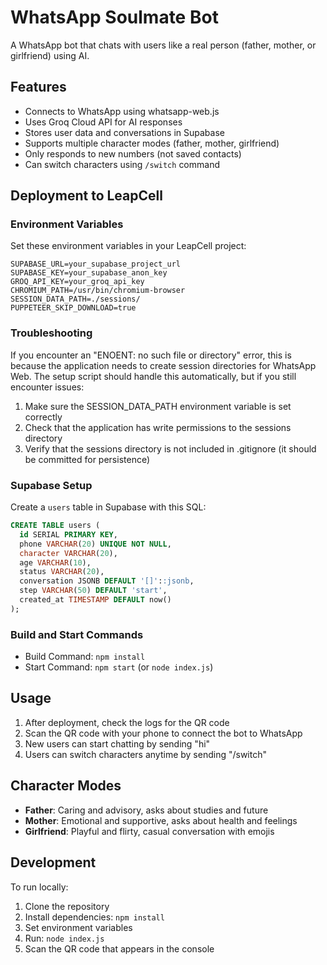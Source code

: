 # WhatsApp Soulmate Bot

A WhatsApp bot that chats with users like a real person (father, mother, or girlfriend) using AI.

## Features

- Connects to WhatsApp using whatsapp-web.js
- Uses Groq Cloud API for AI responses
- Stores user data and conversations in Supabase
- Supports multiple character modes (father, mother, girlfriend)
- Only responds to new numbers (not saved contacts)
- Can switch characters using `/switch` command

## Deployment to LeapCell

### Environment Variables

Set these environment variables in your LeapCell project:

```
SUPABASE_URL=your_supabase_project_url
SUPABASE_KEY=your_supabase_anon_key
GROQ_API_KEY=your_groq_api_key
CHROMIUM_PATH=/usr/bin/chromium-browser
SESSION_DATA_PATH=./sessions/
PUPPETEER_SKIP_DOWNLOAD=true
```

### Troubleshooting

If you encounter an "ENOENT: no such file or directory" error, this is because the application needs to create session directories for WhatsApp Web. The setup script should handle this automatically, but if you still encounter issues:

1. Make sure the SESSION_DATA_PATH environment variable is set correctly
2. Check that the application has write permissions to the sessions directory
3. Verify that the sessions directory is not included in .gitignore (it should be committed for persistence)

### Supabase Setup

Create a `users` table in Supabase with this SQL:

```sql
CREATE TABLE users (
  id SERIAL PRIMARY KEY,
  phone VARCHAR(20) UNIQUE NOT NULL,
  character VARCHAR(20),
  age VARCHAR(10),
  status VARCHAR(20),
  conversation JSONB DEFAULT '[]'::jsonb,
  step VARCHAR(50) DEFAULT 'start',
  created_at TIMESTAMP DEFAULT now()
);
```

### Build and Start Commands

- Build Command: `npm install`
- Start Command: `npm start` (or `node index.js`)

## Usage

1. After deployment, check the logs for the QR code
2. Scan the QR code with your phone to connect the bot to WhatsApp
3. New users can start chatting by sending "hi"
4. Users can switch characters anytime by sending "/switch"

## Character Modes

- **Father**: Caring and advisory, asks about studies and future
- **Mother**: Emotional and supportive, asks about health and feelings
- **Girlfriend**: Playful and flirty, casual conversation with emojis

## Development

To run locally:

1. Clone the repository
2. Install dependencies: `npm install`
3. Set environment variables
4. Run: `node index.js`
5. Scan the QR code that appears in the console